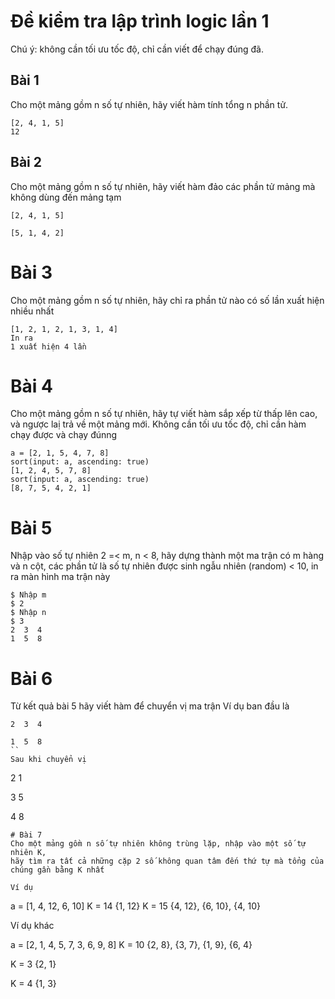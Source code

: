 # Đề kiểm tra lập trình logic lần 1

Chú ý: không cần tối ưu tốc độ, chỉ cần viết để chạy đúng đã.

## Bài 1
Cho một mảng gồm n số tự nhiên, hãy viết hàm tính tổng n phần tử.
```
[2, 4, 1, 5]
12
```

## Bài 2
Cho một mảng gồm n số tự nhiên, hãy viết hàm đảo các phần tử mảng mà không dùng đến mảng tạm
```
[2, 4, 1, 5]

[5, 1, 4, 2]
```
# Bài 3
Cho một mảng gồm n số tự nhiên, hãy chỉ ra phần tử nào có số lần xuất hiện nhiều nhất
```
[1, 2, 1, 2, 1, 3, 1, 4]
In ra
1 xuất hiện 4 lần
```

# Bài 4
Cho một mảng gồm n số tự nhiên, hãy tự viết hàm sắp xếp từ thấp lên cao, và ngược laị trả về một mảng mới. Không cần tối ưu tốc độ, chỉ cần hàm chạy được và chạy đúnng
```
a = [2, 1, 5, 4, 7, 8]
sort(input: a, ascending: true)
[1, 2, 4, 5, 7, 8]
sort(input: a, ascending: true)
[8, 7, 5, 4, 2, 1]
```

# Bài 5
Nhập vào số tự nhiên 2 =< m, n < 8, hãy dựng thành một
ma trận có m hàng và n cột, các phần tử là số tự nhiên được sinh ngẫu nhiên (random) < 10, in ra màn hình ma trận này
```
$ Nhập m
$ 2
$ Nhập n
$ 3
2  3  4
1  5  8
```

# Bài 6
Từ kết quả bài 5 hãy viết hàm để chuyển vị ma trận
Ví dụ ban đầu là
```
2  3  4

1  5  8
``
Sau khi chuyển vị
```
2  1

3  5

4  8
```
# Bài 7
Cho một mảng gồm n số tự nhiên không trùng lặp, nhập vào một số tự nhiên K,
hãy tìm ra tất cả những cặp 2 số không quan tâm đến thứ tự mà tổng của chúng gần bằng K nhất

Ví dụ
```
a = [1, 4, 12, 6, 10]
K = 14
{1, 12}
K = 15
{4, 12}, {6, 10}, {4, 10}

Ví dụ khác

a = [2, 1, 4, 5, 7, 3, 6, 9, 8]
K = 10
{2, 8}, {3, 7}, {1, 9}, {6, 4}

K = 3
{2, 1}

K = 4
{1, 3}
```